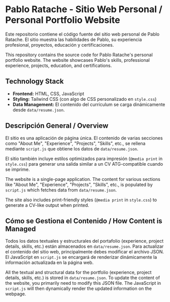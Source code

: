 # Pablo Ratache - Sitio Web Personal / Personal Portfolio Website

Este repositorio contiene el código fuente del sitio web personal de Pablo Ratache.
El sitio muestra las habilidades de Pablo, su experiencia profesional, proyectos, educación y certificaciones.

This repository contains the source code for Pablo Ratache's personal portfolio website.
The website showcases Pablo's skills, professional experience, projects, education, and certifications.

## Technology Stack

- **Frontend:** HTML, CSS, JavaScript
- **Styling:** Tailwind CSS (con algo de CSS personalizado en `style.css`)
- **Data Management:** El contenido del currículum se carga dinámicamente desde `data/resume.json`.

## Descripción General / Overview

El sitio es una aplicación de página única. El contenido de varias secciones como "About Me", "Experience", "Projects", "Skills", etc., se rellena mediante `script.js` que obtiene los datos de `data/resume.json`.

El sitio también incluye estilos optimizados para impresión (`@media print` in `style.css`) para generar una salida similar a un CV ATG-compatible cuando se imprime.

The website is a single-page application. The content for various sections like "About Me", "Experience", "Projects", "Skills", etc., is populated by `script.js` which fetches data from `data/resume.json`.

The site also includes print-friendly styles (`@media print` in `style.css`) to generate a CV-like output when printed.

## Cómo se Gestiona el Contenido / How Content is Managed

Todos los datos textuales y estructurales del portafolio (experience, project details, skills, etc.) están almacenados en `data/resume.json`. Para actualizar el contenido del sitio web, principalmente debes modificar el archivo JSON. El JavaScript en `script.js` se encargará de renderizar dinámicamente la información actualizada en la página web.

All the textual and structural data for the portfolio (experience, project details, skills, etc.) is stored in `data/resume.json`. To update the content of the website, you primarily need to modify this JSON file. The JavaScript in `script.js` will then dynamically render the updated information on the webpage.
